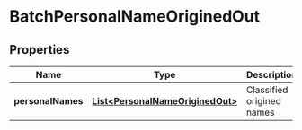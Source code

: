 
# BatchPersonalNameOriginedOut

## Properties
Name | Type | Description | Notes
------------ | ------------- | ------------- | -------------
**personalNames** | [**List&lt;PersonalNameOriginedOut&gt;**](PersonalNameOriginedOut.md) | Classified origined names |  [optional]



